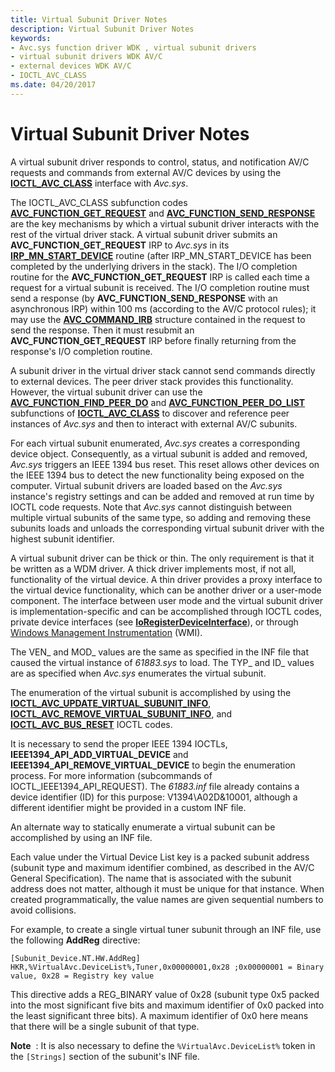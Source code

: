 ```yaml
---
title: Virtual Subunit Driver Notes
description: Virtual Subunit Driver Notes
keywords:
- Avc.sys function driver WDK , virtual subunit drivers
- virtual subunit drivers WDK AV/C
- external devices WDK AV/C
- IOCTL_AVC_CLASS
ms.date: 04/20/2017
---
```


# Virtual Subunit Driver Notes


A virtual subunit driver responds to control, status, and notification AV/C requests and commands from external AV/C devices by using the [**IOCTL\_AVC\_CLASS**](/windows-hardware/drivers/ddi/avc/ni-avc-ioctl_avc_class) interface with *Avc.sys*.

The IOCTL\_AVC\_CLASS subfunction codes [**AVC\_FUNCTION\_GET\_REQUEST**](./avc-function-get-request.md) and [**AVC\_FUNCTION\_SEND\_RESPONSE**](./avc-function-send-response.md) are the key mechanisms by which a virtual subunit driver interacts with the rest of the virtual driver stack. A virtual subunit driver submits an **AVC\_FUNCTION\_GET\_REQUEST** IRP to *Avc.sys* in its [**IRP\_MN\_START\_DEVICE**](../kernel/irp-mn-start-device.md) routine (after IRP\_MN\_START\_DEVICE has been completed by the underlying drivers in the stack). The I/O completion routine for the **AVC\_FUNCTION\_GET\_REQUEST** IRP is called each time a request for a virtual subunit is received. The I/O completion routine must send a response (by **AVC\_FUNCTION\_SEND\_RESPONSE** with an asynchronous IRP) within 100 ms (according to the AV/C protocol rules); it may use the [**AVC\_COMMAND\_IRB**](/windows-hardware/drivers/ddi/avc/ns-avc-_avc_command_irb) structure contained in the request to send the response. Then it must resubmit an **AVC\_FUNCTION\_GET\_REQUEST** IRP before finally returning from the response's I/O completion routine.

A subunit driver in the virtual driver stack cannot send commands directly to external devices. The peer driver stack provides this functionality. However, the virtual subunit driver can use the [**AVC\_FUNCTION\_FIND\_PEER\_DO**](./avc-function-find-peer-do.md) and [**AVC\_FUNCTION\_PEER\_DO\_LIST**](./avc-function-peer-do-list.md) subfunctions of [**IOCTL\_AVC\_CLASS**](/windows-hardware/drivers/ddi/avc/ni-avc-ioctl_avc_class) to discover and reference peer instances of *Avc.sys* and then to interact with external AV/C subunits.

For each virtual subunit enumerated, *Avc.sys* creates a corresponding device object. Consequently, as a virtual subunit is added and removed, *Avc.sys* triggers an IEEE 1394 bus reset. This reset allows other devices on the IEEE 1394 bus to detect the new functionality being exposed on the computer. Virtual subunit drivers are loaded based on the *Avc.sys* instance's registry settings and can be added and removed at run time by IOCTL code requests. Note that *Avc.sys* cannot distinguish between multiple virtual subunits of the same type, so adding and removing these subunits loads and unloads the corresponding virtual subunit driver with the highest subunit identifier.

A virtual subunit driver can be thick or thin. The only requirement is that it be written as a WDM driver. A thick driver implements most, if not all, functionality of the virtual device. A thin driver provides a proxy interface to the virtual device functionality, which can be another driver or a user-mode component. The interface between user mode and the virtual subunit driver is implementation-specific and can be accomplished through IOCTL codes, private device interfaces (see [**IoRegisterDeviceInterface**](/windows-hardware/drivers/ddi/wdm/nf-wdm-ioregisterdeviceinterface)), or through [Windows Management Instrumentation](../kernel/implementing-wmi.md) (WMI).

The VEN\_ and MOD\_ values are the same as specified in the INF file that caused the virtual instance of *61883.sys* to load. The TYP\_ and ID\_ values are as specified when *Avc.sys* enumerates the virtual subunit.

The enumeration of the virtual subunit is accomplished by using the [**IOCTL\_AVC\_UPDATE\_VIRTUAL\_SUBUNIT\_INFO**](/windows-hardware/drivers/ddi/avc/ni-avc-ioctl_avc_update_virtual_subunit_info), [**IOCTL\_AVC\_REMOVE\_VIRTUAL\_SUBUNIT\_INFO**](/windows-hardware/drivers/ddi/avc/ni-avc-ioctl_avc_remove_virtual_subunit_info), and [**IOCTL\_AVC\_BUS\_RESET**](/windows-hardware/drivers/ddi/avc/ni-avc-ioctl_avc_bus_reset) IOCTL codes.

It is necessary to send the proper IEEE 1394 IOCTLs, **IEEE1394\_API\_ADD\_VIRTUAL\_DEVICE** and **IEEE1394\_API\_REMOVE\_VIRTUAL\_DEVICE** to begin the enumeration process. For more information (subcommands of IOCTL\_IEEE1394\_API\_REQUEST). The *61883.inf* file already contains a device identifier (ID) for this purpose: V1394\\A02D&10001, although a different identifier might be provided in a custom INF file.

An alternate way to statically enumerate a virtual subunit can be accomplished by using an INF file.

Each value under the Virtual Device List key is a packed subunit address (subunit type and maximum identifier combined, as described in the AV/C General Specification). The name that is associated with the subunit address does not matter, although it must be unique for that instance. When created programmatically, the value names are given sequential numbers to avoid collisions.

For example, to create a single virtual tuner subunit through an INF file, use the following **AddReg** directive:

```INF
[Subunit_Device.NT.HW.AddReg]
HKR,%VirtualAvc.DeviceList%,Tuner,0x00000001,0x28 ;0x00000001 = Binary value, 0x28 = Registry key value
```

This directive adds a REG\_BINARY value of 0x28 (subunit type 0x5 packed into the most significant five bits and maximum identifier of 0x0 packed into the least significant three bits). A maximum identifier of 0x0 here means that there will be a single subunit of that type.

**Note**  : It is also necessary to define the `%VirtualAvc.DeviceList%` token in the `[Strings]` section of the subunit's INF file.
